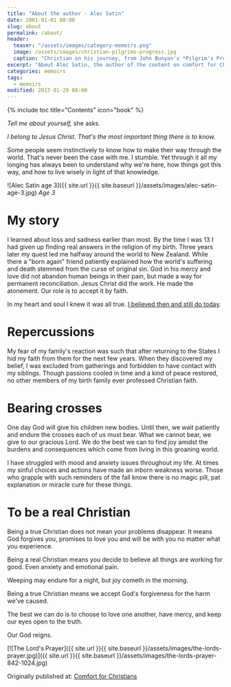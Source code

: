```yaml
---
title: "About the author - Alec Satin"
date: 2001-01-01 08:00
slug: about
permalink: /about/
header:
  teaser: "/assets/images/category-memoirs.png"
  image: /assets/images/christian-pilgrims-progress.jpg
  caption: "Christian on his journey, from John Bunyan's *Pilgrim's Progress*"
excerpt: "About Alec Satin, the author of the content on comfort for Christians"
categories: memoirs
tags:
  - memoirs
modified: 2017-01-29 08:00
---
```

{% include toc title="Contents" icon="book" %}

*Tell me about yourself,* she asks.

*I belong to Jesus Christ.  That's the most important thing there is to know.*

Some people seem instinctively to know how to make their way through the world.  That's never been the case with me. I stumble.  Yet through it all my longing has always been to understand why we're here, how things got this way, and how to live wisely in light of that knowledge.

![Alec Satin age 3]({{ site.url }}{{ site.baseurl }}/assets/images/alec-satin-age-3.jpg)
*Age 3*

# My story

I learned about loss and sadness earlier than most.  By the time I was 13 I had given up finding real answers in the religion of my birth.  Three years later my quest led me halfway around the world to New Zealand.  While there a "born again" friend patiently explained how the world's suffering and death stemmed from the curse of original sin.  God in his mercy and love did not abandon human beings in their pain, but made a way for permanent reconciliation.  Jesus Christ did the work.  He made the atonement.  Our role is to accept it by faith.

In my heart and soul I knew it was all true. [I believed then and still do today](/beliefs/).

# Repercussions

My fear of my family's reaction was such that after returning to the States I hid my faith from them for the next few years.  When they discovered my belief, I was excluded from gatherings and forbidden to have contact with my siblings.  Though passions cooled in time and a kind of peace restored, no other members of my birth family ever professed Christian faith.

# Bearing crosses

One day God will give his children new bodies.  Until then, we wait patiently and endure the crosses each of us must bear.  What we cannot bear, we give to our gracious Lord. We do the best we can to find joy amidst the burdens and consequences which come from living in this groaning world.

I have struggled with mood and anxiety issues throughout my life.  At times my sinful choices and actions have made an inborn weakness worse.  Those who grapple with such reminders of the fall know there is no magic pill, pat explanation or miracle cure for these things.

# To be a real Christian

Being a true Christian does not mean your problems disappear.  It means God forgives you, promises to love you and will be with you no matter what you experience.

Being a real Christian means you decide to believe all things are working for good.  Even anxiety and emotional pain.

Weeping may endure for a night, but joy cometh in the morning.

Being a true Christian means we accept God's forgiveness for the harm we've caused.

The best we can do is to choose to love one another, have mercy, and keep our eyes open to the truth.

Our God reigns.

[![The Lord's Prayer]({{ site.url }}{{ site.baseurl }}/assets/images/the-lords-prayer.jpg)]({{ site.url }}{{ site.baseurl }}/assets/images/the-lords-prayer-842-1024.jpg)

<div>Originally published at: <a href='http://www.alecsatin.com/'>Comfort for Christians</a></div>
